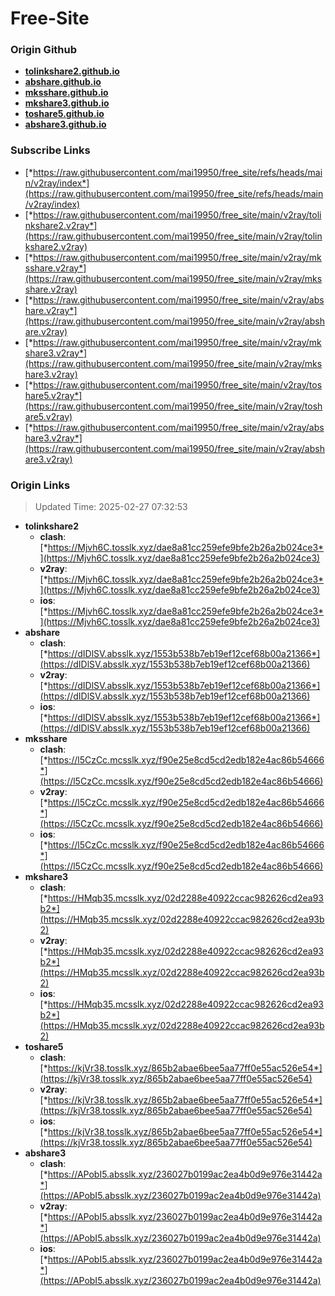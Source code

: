 # Free-Site

### Origin Github

- [**tolinkshare2.github.io**](https://github.com/tolinkshare2/tolinkshare2.github.io)
- [**abshare.github.io**](https://github.com/abshare/abshare.github.io)
- [**mksshare.github.io**](https://github.com/mksshare/mksshare.github.io)
- [**mkshare3.github.io**](https://github.com/mkshare3/mkshare3.github.io)
- [**toshare5.github.io**](https://github.com/toshare5/toshare5.github.io)
- [**abshare3.github.io**](https://github.com/abshare3/abshare3.github.io)

### Subscribe Links

- [*https://raw.githubusercontent.com/mai19950/free_site/refs/heads/main/v2ray/index*](https://raw.githubusercontent.com/mai19950/free_site/refs/heads/main/v2ray/index)
- [*https://raw.githubusercontent.com/mai19950/free_site/main/v2ray/tolinkshare2.v2ray*](https://raw.githubusercontent.com/mai19950/free_site/main/v2ray/tolinkshare2.v2ray)
- [*https://raw.githubusercontent.com/mai19950/free_site/main/v2ray/mksshare.v2ray*](https://raw.githubusercontent.com/mai19950/free_site/main/v2ray/mksshare.v2ray)
- [*https://raw.githubusercontent.com/mai19950/free_site/main/v2ray/abshare.v2ray*](https://raw.githubusercontent.com/mai19950/free_site/main/v2ray/abshare.v2ray)
- [*https://raw.githubusercontent.com/mai19950/free_site/main/v2ray/mkshare3.v2ray*](https://raw.githubusercontent.com/mai19950/free_site/main/v2ray/mkshare3.v2ray)
- [*https://raw.githubusercontent.com/mai19950/free_site/main/v2ray/toshare5.v2ray*](https://raw.githubusercontent.com/mai19950/free_site/main/v2ray/toshare5.v2ray)
- [*https://raw.githubusercontent.com/mai19950/free_site/main/v2ray/abshare3.v2ray*](https://raw.githubusercontent.com/mai19950/free_site/main/v2ray/abshare3.v2ray)

### Origin Links

> Updated Time: 2025-02-27 07:32:53

- **tolinkshare2**
  - **clash**: [*https://Mjvh6C.tosslk.xyz/dae8a81cc259efe9bfe2b26a2b024ce3*](https://Mjvh6C.tosslk.xyz/dae8a81cc259efe9bfe2b26a2b024ce3)
  - **v2ray**: [*https://Mjvh6C.tosslk.xyz/dae8a81cc259efe9bfe2b26a2b024ce3*](https://Mjvh6C.tosslk.xyz/dae8a81cc259efe9bfe2b26a2b024ce3)
  - **ios**: [*https://Mjvh6C.tosslk.xyz/dae8a81cc259efe9bfe2b26a2b024ce3*](https://Mjvh6C.tosslk.xyz/dae8a81cc259efe9bfe2b26a2b024ce3)
- **abshare**
  - **clash**: [*https://dIDlSV.absslk.xyz/1553b538b7eb19ef12cef68b00a21366*](https://dIDlSV.absslk.xyz/1553b538b7eb19ef12cef68b00a21366)
  - **v2ray**: [*https://dIDlSV.absslk.xyz/1553b538b7eb19ef12cef68b00a21366*](https://dIDlSV.absslk.xyz/1553b538b7eb19ef12cef68b00a21366)
  - **ios**: [*https://dIDlSV.absslk.xyz/1553b538b7eb19ef12cef68b00a21366*](https://dIDlSV.absslk.xyz/1553b538b7eb19ef12cef68b00a21366)
- **mksshare**
  - **clash**: [*https://l5CzCc.mcsslk.xyz/f90e25e8cd5cd2edb182e4ac86b54666*](https://l5CzCc.mcsslk.xyz/f90e25e8cd5cd2edb182e4ac86b54666)
  - **v2ray**: [*https://l5CzCc.mcsslk.xyz/f90e25e8cd5cd2edb182e4ac86b54666*](https://l5CzCc.mcsslk.xyz/f90e25e8cd5cd2edb182e4ac86b54666)
  - **ios**: [*https://l5CzCc.mcsslk.xyz/f90e25e8cd5cd2edb182e4ac86b54666*](https://l5CzCc.mcsslk.xyz/f90e25e8cd5cd2edb182e4ac86b54666)
- **mkshare3**
  - **clash**: [*https://HMqb35.mcsslk.xyz/02d2288e40922ccac982626cd2ea93b2*](https://HMqb35.mcsslk.xyz/02d2288e40922ccac982626cd2ea93b2)
  - **v2ray**: [*https://HMqb35.mcsslk.xyz/02d2288e40922ccac982626cd2ea93b2*](https://HMqb35.mcsslk.xyz/02d2288e40922ccac982626cd2ea93b2)
  - **ios**: [*https://HMqb35.mcsslk.xyz/02d2288e40922ccac982626cd2ea93b2*](https://HMqb35.mcsslk.xyz/02d2288e40922ccac982626cd2ea93b2)
- **toshare5**
  - **clash**: [*https://kjVr38.tosslk.xyz/865b2abae6bee5aa77ff0e55ac526e54*](https://kjVr38.tosslk.xyz/865b2abae6bee5aa77ff0e55ac526e54)
  - **v2ray**: [*https://kjVr38.tosslk.xyz/865b2abae6bee5aa77ff0e55ac526e54*](https://kjVr38.tosslk.xyz/865b2abae6bee5aa77ff0e55ac526e54)
  - **ios**: [*https://kjVr38.tosslk.xyz/865b2abae6bee5aa77ff0e55ac526e54*](https://kjVr38.tosslk.xyz/865b2abae6bee5aa77ff0e55ac526e54)
- **abshare3**
  - **clash**: [*https://APobI5.absslk.xyz/236027b0199ac2ea4b0d9e976e31442a*](https://APobI5.absslk.xyz/236027b0199ac2ea4b0d9e976e31442a)
  - **v2ray**: [*https://APobI5.absslk.xyz/236027b0199ac2ea4b0d9e976e31442a*](https://APobI5.absslk.xyz/236027b0199ac2ea4b0d9e976e31442a)
  - **ios**: [*https://APobI5.absslk.xyz/236027b0199ac2ea4b0d9e976e31442a*](https://APobI5.absslk.xyz/236027b0199ac2ea4b0d9e976e31442a)

